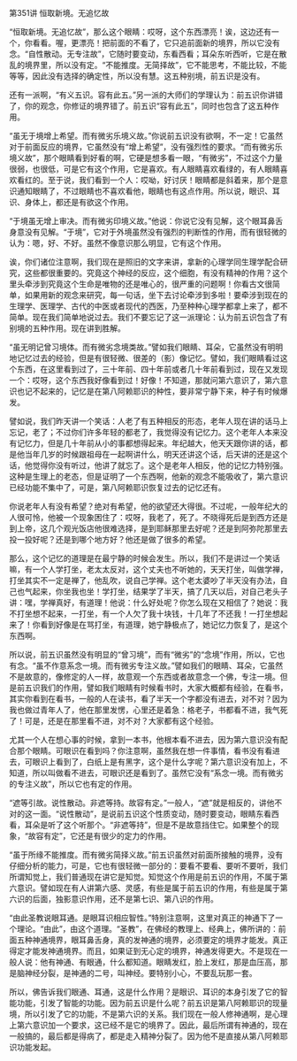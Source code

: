 第351讲 恒取新境。无追忆故

“恒取新境。无追忆故”，那么这个眼睛：哎呀，这个东西漂亮！诶，这边还有一个，你看看。喔，更漂亮！把前面的不看了，它只追前面新的境界，所以它没有念。“自性散动。无专注故”，它随时要变动，东看西看；耳朵东听西听，它是在散乱的境界里，所以没有定。“不能推度。无简择故”，它不能思考，不能比较，不能等等，因此没有选择的确定性，所以没有慧。这五种别境，前五识是没有。

还有一派啊，“有义五识。容有此五。”另一派的大师们的学理认为：前五识你讲错了，你的观念，你修证的境界错了。前五识“容有此五”，同时也包含了这五种作用。

“虽无于境增上希望。而有微劣乐境义故。”你说前五识没有欲啊，不一定！它虽然对于前面反应的境界，它虽然没有“增上希望”，没有强烈性的要求。“而有微劣乐境义故”，那个眼睛看到好看的啊，它硬是想多看一眼，“有微劣”，不过这个力量很弱，也很低，可是它有这个作用，它是喜欢。有人眼睛喜欢看绿的，有人眼睛喜欢看红的。至于说，我们看到一个人：哎呦，好讨厌！眼睛都是斜着来，那个是意识通知眼睛了，不过眼睛也不喜欢看他，眼睛也有这点作用。所以说，眼识、耳识、身体上，都还是有欲这个作用。

“于境虽无增上审决。而有微劣印境义故。”他说：你说它没有见解，这个眼耳鼻舌身意没有见解。“于境”，它对于外境虽然没有强烈的判断性的作用，而有很轻微的认为：嗯，好、不好。虽然不像意识那么明显，它有这个作用。

诶，你们诸位注意啊，我们现在是照旧的文字来讲，拿新的心理学同生理学配合研究，这些都很重要的。究竟这个神经的反应，这个细胞，有没有精神的作用？这个里头牵涉到究竟这个生命是唯物的还是唯心的，很严重的问题啊！你看古文很简单，如果用新的观念来研究，每一句话，坐下去讨论牵涉到多啦！要牵涉到现在的生理学、医理学、古代的中医或者现代的西医，乃至种种心理学都拿上来了，都不简单。现在我们简单地说过去。我们不要忘记了这一派理论：认为前五识包含了有别境的五种作用。现在讲到胜解。

“虽无明记曾习境体。而有微劣念境类故。”譬如我们眼睛、耳朵，它虽然没有明明地记忆过去的经验，但是有很轻微、很差的（影）像记忆。譬如，我们眼睛看过这个东西，在这里看到过了，三十年前、四十年前或者几十年前看到过，现在又发现一个：哎呀，这个东西我好像看到过！好像！不知道，那就问第六意识了，第六意识也记不起来的，记忆是在第八阿赖耶识的种性，要非常宁静下来，种子有时候爆发。

譬如说，我们昨天讲一个笑话：人老了有五种相反的形态，老年人现在讲的话马上忘记，老了；不过你们许多年轻的都老了，我觉得没有记忆力。这个老年人本来没有记忆力，但是几十年前从小的事都想得起来。年纪越大，他天天跟你讲的话，都是他当年几岁的时候跟祖母在一起啊讲什么，明天还讲这个话，后天讲的还是这个话，他觉得你没有听过，他讲了就忘了。这个是老年人相反，他的记忆力特别强。这种是生理上的老态，但是证明了一个东西啊，他新的观念不能吸收了，第六意识已经功能不集中了，可是，第八阿赖耶识恢复过去的记忆还有。

你说老年人有没有希望？绝对有希望，他的欲望还大得很。不过呢，一般年纪大的人很可怜，他被一个现象困住了：哎呀，我老了，死了。不晓得死后是到西方还是到上帝，这几个观光饭店他很难选择，是到耶稣那里去好呢？还是到阿弥陀那里去投一投好呢？还是到哪个地方好？他还是做了很多的希望。

那么，这个记忆的道理是在最宁静的时候会发生。所以，我们不是讲过一个笑话嘛，有一个人学打坐，老太太反对，这个丈夫也不听她的，天天打坐，叫做学禅，打坐其实不一定是禅了，他乱吹，说自己学禅。这个老太婆吵了半天没有办法，自己也气起来，你坐我也坐！学打坐，结果学了半天，搞了几天以后，对自己老头子讲：嘿，学禅真好，有道理！他说：什么好处呢？你怎么现在又相信了？她说：我不打坐想不起来，一打坐，有一个人欠了我十块钱，十几年了不还我！一打坐想起来了！你看到好像是在骂打坐，有道理，她宁静极点了，她记忆力恢复了，是这个东西啊。

所以说，前五识虽然没有明显的“曾习境”，而有“微劣”的“念境”作用，所以，它也有念。“虽不作意系念一境。而有微劣专注义故。”譬如我们的眼睛、耳朵，它虽然不是故意的，像修定的人一样，故意观一个东西或者故意念一个佛，专注一境。但是前五识我们的作用，譬如我们眼睛有时候看书时，大家大概都有经验，在看书，其实你看到在看书，一般的人在读书，看了半天一个字都没有进去，对不对？因为我也做过青年人了，他在那里发愣，心里还是着急：格老子，书都看不进，我气死了！可是，还是在那里看不进，对不对？大家都有这个经验。

尤其一个人在想心事的时候，拿到一本书，他根本看不进去，因为第六意识没有配合那个眼睛。可眼识在看到吗？你注意啊，虽然我在想一件事情，看书没有看进去，可眼识上看到了，白纸上是有黑字，这个是什么字呢？第六意识没有加上，不知道，所以叫做看不进去，可眼识还是看到了。虽然它没有“系念一境。而有微劣的专注义故”，所以它也有定的作用。

“遮等引故。说性散动。非遮等持。故容有定。”一般人，“遮”就是相反的，讲他不对的这一面。“说性散动”，是说前五识这个性质变动，随时要变动，眼睛东看西看，耳朵是听了这个听那个。“非遮等持”，但是不是故意挡住它。如果整个的现象，“故容有定”，它还是有很少的定力的作用。

“虽于所缘不能推度。而有微劣简择义故。”前五识虽然对前面所接触的境界，没有仔细分析的能力，可是，它也有很轻微一部分的：要看不要看、要听不要听，我们所谓知觉上，我们普通现在讲它是知觉。知觉这个作用是前五识的作用，不属于第六意识。譬如现在有人讲第六感、灵感，有些是属于前五识的作用，有些是属于第六识的后面，独影意识作用，还不是第七识、第八识的作用。

“由此圣教说眼耳通。是眼耳识相应智性。”特别注意啊，这里对真正的神通下了一个理论。“由此”，由这个道理。“圣教”，在佛经的教理上、经典上，佛所讲的：前面五种神通境界，眼耳鼻舌身，真的发神通的境界，必须要定的境界才能发。真正得定才能发神通境界。而且，如果证到无心定的境界，神通发得更大。不是现在一般人说：他有神通、有眼通，什么都知道。眼睛发红，脸上发红，那是血压高，那是脑神经分裂，是神通的二号，叫神经。要特别小心，不要乱玩那一套。

所以，佛告诉我们眼通、耳通，这是什么作用？是眼识、耳识的本身引发了它的智能功能，引发了智能的功能。因为前五识是什么呢？前五识是第八阿赖耶识的现量境，所以引发了它的功能，不是第六识的关系。我们现在一般人修神通啊，是心理上第六意识加一个要求，这已经不是它的境界了。因此，最后所谓有神通的，现在一般搞的，最后都是得病了，都是走入精神分裂了。因为他不是直接从第八阿赖耶识功能发起。


